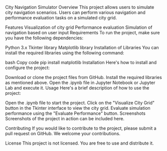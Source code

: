 City Navigation Simulator
Overview
This project allows users to simulate city navigation scenarios. Users can perform various navigation and performance evaluation tasks on a simulated city grid.

Features
Visualization of city grid
Performance evaluation
Simulation of navigation based on user input
Requirements
To run the project, make sure you have the following dependencies:

Python 3.x
Tkinter library
Matplotlib library
Installation of Libraries
You can install the required libraries using the following command:

bash
Copy code
pip install matplotlib
Installation
Here's how to install and configure the project:

Download or clone the project files from GitHub.
Install the required libraries as mentioned above.
Open the .ipynb file in Jupyter Notebook or Jupyter Lab and execute it.
Usage
Here's a brief description of how to use the project:

Open the .ipynb file to start the project.
Click on the "Visualize City Grid" button in the Tkinter interface to view the city grid.
Evaluate simulation performance using the "Evaluate Performance" button.
Screenshots
Screenshots of the project in action can be included here.

Contributing
If you would like to contribute to the project, please submit a pull request on GitHub. We welcome your contributions.

License
This project is not licensed. You are free to use and distribute it.

